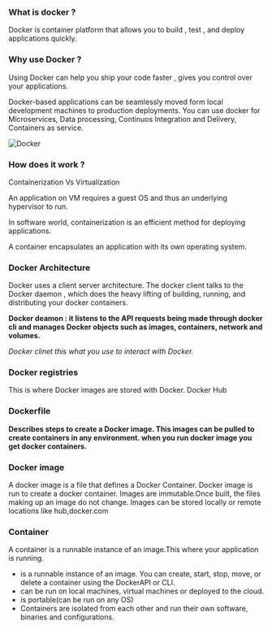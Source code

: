 ### What is docker ?
Docker is container platform that allows you to build , test , and deploy applications quickly.

### Why use Docker ?
Using Docker can help you ship your code faster , gives you control over your applications.

Docker-based applications can be seamlessly moved form local development machines to production deployments. You can use docker for Microservices, Data processing, Continuos Integration and Delivery, Containers as service.

![Docker](https://dev-to-uploads.s3.amazonaws.com/i/3puuhxmfe85kcfxn0jtm.png)

### How does it work ?
Containerization Vs Virtualization

An application on VM requires a guest OS and thus an underlying hypervisor to run.

In software world, containerization is an efficient method for deploying applications.

A container encapsulates an application with its own operating system.

### Docker Architecture 
Docker uses a client server architecture. The docker client talks to the Docker daemon , which does the heavy lifting of building, running, and distributing your docker containers.

**Docker deamon : it listens to the API requests being made through docker cli and manages Docker objects such as images, containers, network and volumes.**

*Docker clinet this what you use to interact with Docker.*

### Docker registries
This is where Docker images are stored with Docker.
Docker Hub

### Dockerfile
**Describes steps to create a Docker image. This images can be pulled to create containers in any environment.
when you run docker image you get docker containers.**

### Docker image
A docker image is a file that defines a Docker Container.
Docker image is run to create a docker container. Images are immutable.Once built, the files making up an image do not change.
Images can be stored locally or remote locations like hub,docker.com

### Container
A container is a runnable instance of an image.This where your application is running.
- is a runnable instance of an image. You can create, start, stop, move, or delete a container
using the DockerAPI or CLI.
- can be run on local machines, virtual machines or deployed to the cloud.
- is portable(can be run on any OS)
- Containers are isolated from each other and run their own software, binaries and configurations.

